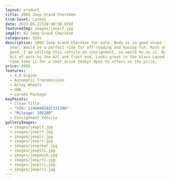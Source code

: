 ```yaml
---
layout: product
title: 2002 Jeep Grand Cherokee
trim-level: Laredo
date: 2023-05-22T20:40:50.878Z
featuredImg: images/jeeplf.jpg
imgAlt: 02 Jeep Grand Cherokee
categories: SUVs
description: 2﻿002 Jeep Grand Cherokee for sale. Body is in good shape for the
  year. Would be a perfect ride for off-roading and having fun. Runs and drives
  good. I am selling this vehicle on consignment, so would be as is. Does need a
  bit of work to the A/C and front end. Looks great in the black Laredo package.
  Come take it for a test drive today! Open to offers on the price.
price: 4995
features:
  - 4.0 Engine
  - Automatic Transmission
  - Alloy Wheels
  - 4WD
  - Laredo Package
keyPoints:
  - Clean Title
  - "VIN: 1J4GW48S82C331396"
  - "Mileage: 188200"
  - Consignment Vehicle
galleryImages:
  - images/jeeplf.jpg
  - images/jeeprf.jpg
  - images/jeeplr.jpg
  - images/jeeprr.jpg
  - images/jeeprear.jpg
  - images/jeeplfi.jpg
  - images/jeepdash.jpg
  - images/jeeprfi.jpg
  - images/jeeplri.jpg
  - images/jeeprri.jpg
---
```

